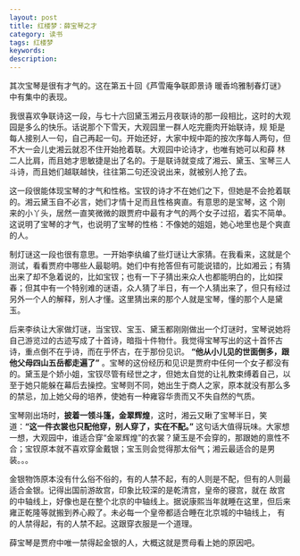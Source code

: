 ```yaml
---
layout: post
title: 红楼梦：薛宝琴之才
category: 读书
tags: 红楼梦
keywords: 
description: 
---
```

其次宝琴是很有才气的。这在第五十回《芦雪庵争联即景诗  暖香坞雅制春灯谜》中有集中的表现。

我很喜欢争联诗这一段，与七十六回黛玉湘云月夜联诗的那一段相比，这时的大观园是多么的快乐。话说那个下雪天，大观园里一群人吃完鹿肉开始联诗，规 矩是每人接别人一句，自己再起一句。开始还好，大家中规中距的按次序每人两句，但不大一会儿史湘云就忍不住开始抢着联。大观园中论诗才，也唯有她可以和薛 林二人比肩，而且她才思敏捷是出了名的。于是联诗就变成了湘云、黛玉、宝琴三人斗诗，而且她们越联越快，往往第二句还没说出来，就被别人抢了去。

这一段很能体现宝琴的才气和性格。宝钗的诗才不在她们之下，但她是不会抢着联的。湘云黛玉自不必言，她们才情十足而且性格爽直。有意思的是宝琴，这 个刚来的小丫头，居然一直笑微微的跟贾府中最有才气的两个女子过招，着实不简单。这说明了宝琴的才气，也说明了宝琴的性格：不像她的姐姐，她心地里也是个爽直的人。

制灯谜这一段也很有意思。一开始李纨编了些灯谜让大家猜。在我看来，这就是个测试，看看贾府中哪些人最聪明。她们中有抢答但有可能说错的，比如湘云；有猜出来了却不急着说的，比如宝钗；也有一下子猜出来众人也都能明白的，比如探春；但其中有一个特别难的谜语，众人猜了半日，有一个人猜出来了，但只有经过另外一个人的解释，别人才懂。这里猜出来的那个人就是宝琴，懂的那个人是黛玉。

后来李纨让大家做灯谜，当宝钗、宝玉、黛玉都刚刚做出一个灯谜时，宝琴说她将自己游览过的古迹写成了十首诗，暗指十件物什。我觉得宝琴写出的这十首怀古诗，重点倒不在乎诗，而在乎怀古，在于那份见识。 __“他从小儿见的世面倒多，跟他父母四山五岳都走遍了”__ 。宝琴的这份经历和见识是贾府中任何一个女子都没有的。黛玉是个娇小姐，宝钗尽管有经世之才，但她太自觉的让礼教束缚着自己，以至于她只能躲在幕后去操控。宝琴则不同，她出生于商人之家，原本就没有那么多的禁忌，加上她父母的培养，使她有一种雍容华贵而又不失自然的气质。

宝琴刚出场时，__披着一领斗篷，金翠辉煌__，这时，湘云又瞅了宝琴半日，笑道：__“这一件衣裳也只配他穿，别人穿了，实在不配。”__ 这句话大值得玩味。大家想一想，大观园中，谁适合穿“金翠辉煌”的衣裳？黛玉是不会穿的，那跟她的禀性不合；宝钗原本就不喜欢穿金戴银；宝玉则会觉得那太俗气；湘云最适合的是男装。。。

金银物饰原本没有什么俗不俗的，有的人禁不起，有的人则是不配，但有的人则最适合金银。记得出国前游故宫，印象比较深的是乾清宫，皇帝的寝宫，就在 故宫的中轴线上，好像也是在整个北京的中轴线上。据说康熙当年就睡在这里，但后来雍正乾隆等就搬到养心殿了。未必每一个皇帝都适合睡在北京城的中轴线上， 有的人禁得起，有的人禁不起。这跟穿衣服是一个道理。

薛宝琴是贾府中唯一禁得起金银的人，大概这就是贾母看上她的原因吧。
